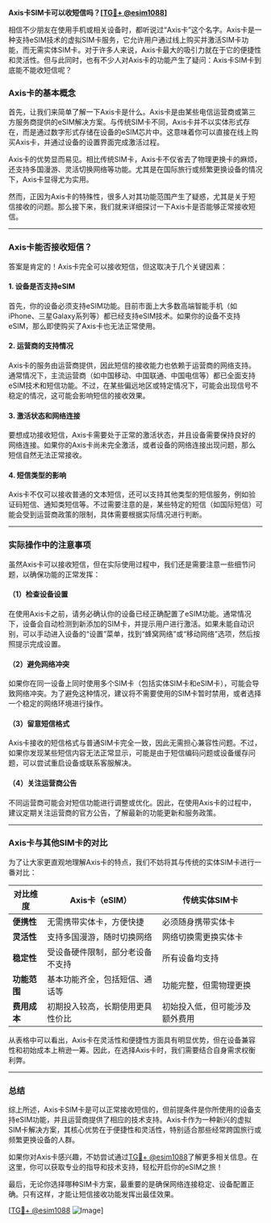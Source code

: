 **Axis卡SIM卡可以收短信吗？[[TG💪+ @esim1088](https://t.me/s/esim1088)]**

相信不少朋友在使用手机或相关设备时，都听说过“Axis卡”这个名字。Axis卡是一种支持eSIM技术的虚拟SIM卡服务，它允许用户通过线上购买并激活SIM卡功能，而无需实体SIM卡。对于许多人来说，Axis卡最大的吸引力就在于它的便捷性和灵活性。但与此同时，也有不少人对Axis卡的功能产生了疑问：Axis卡SIM卡到底能不能收短信呢？

### Axis卡的基本概念

首先，让我们来简单了解一下Axis卡是什么。Axis卡是由某些电信运营商或第三方服务商提供的eSIM解决方案。与传统SIM卡不同，Axis卡并不以实体形式存在，而是通过数字形式存储在设备的eSIM芯片中。这意味着你可以直接在线上购买Axis卡，并通过设备的设置界面完成激活过程。

Axis卡的优势显而易见。相比传统SIM卡，Axis卡不仅省去了物理更换卡的麻烦，还支持多国漫游、灵活切换网络等功能。尤其是在国际旅行或频繁更换设备的情况下，Axis卡显得尤为实用。

然而，正因为Axis卡的特殊性，很多人对其功能范围产生了疑惑，尤其是关于短信接收的问题。那么接下来，我们就来详细探讨一下Axis卡是否能够正常接收短信。

---

### Axis卡能否接收短信？

答案是肯定的！Axis卡完全可以接收短信，但这取决于几个关键因素：

#### 1. **设备是否支持eSIM**
   首先，你的设备必须支持eSIM功能。目前市面上大多数高端智能手机（如iPhone、三星Galaxy系列等）都已经支持eSIM技术。如果你的设备不支持eSIM，那么即使购买了Axis卡也无法正常使用。

#### 2. **运营商的支持情况**
   Axis卡的服务由运营商提供，因此短信的接收能力也依赖于运营商的网络支持。通常情况下，主流运营商（如中国移动、中国联通、中国电信等）都已全面支持eSIM技术和短信功能。不过，在某些偏远地区或特定情况下，可能会出现信号不稳定的情况，这可能会影响短信的接收效果。

#### 3. **激活状态和网络连接**
   要想成功接收短信，Axis卡需要处于正常的激活状态，并且设备需要保持良好的网络连接。如果你的Axis卡尚未完全激活，或者设备的网络连接出现问题，那么短信自然无法正常接收。

#### 4. **短信类型的影响**
   Axis卡不仅可以接收普通的文本短信，还可以支持其他类型的短信服务，例如验证码短信、通知类短信等。不过需要注意的是，某些特定的短信（如国际短信）可能会受到运营商政策的限制，具体需要根据实际情况进行判断。

---

### 实际操作中的注意事项

虽然Axis卡可以接收短信，但在实际使用过程中，我们还是需要注意一些细节问题，以确保功能的正常发挥：

#### （1）检查设备设置
   在使用Axis卡之前，请务必确认你的设备已经正确配置了eSIM功能。通常情况下，设备会自动检测到新添加的SIM卡，并提示用户进行激活。如果未能自动识别，可以手动进入设备的“设置”菜单，找到“蜂窝网络”或“移动网络”选项，然后按照提示完成设置。

#### （2）避免网络冲突
   如果你在同一设备上同时使用多个SIM卡（包括实体SIM卡和eSIM卡），可能会导致网络冲突。为了避免这种情况，建议将不需要使用的SIM卡暂时禁用，或者选择一个稳定的网络环境进行操作。

#### （3）留意短信格式
   Axis卡接收的短信格式与普通SIM卡完全一致，因此无需担心兼容性问题。不过，如果你发现某些短信内容无法正常显示，可能是由于短信编码问题或设备缓存问题，可以尝试重启设备或联系客服解决。

#### （4）关注运营商公告
   不同运营商可能会对短信功能进行调整或优化。因此，在使用Axis卡的过程中，建议定期关注运营商的官方公告，了解最新的功能更新和服务政策。

---

### Axis卡与其他SIM卡的对比

为了让大家更直观地理解Axis卡的特点，我们不妨将其与传统的实体SIM卡进行一番对比：

| 对比维度       | Axis卡（eSIM）                     | 传统实体SIM卡               |
|----------------|------------------------------------|-----------------------------|
| **便携性**     | 无需携带实体卡，方便快捷           | 必须随身携带实体卡          |
| **灵活性**     | 支持多国漫游，随时切换网络         | 网络切换需更换实体卡        |
| **稳定性**     | 受设备硬件限制，部分老设备不支持   | 所有设备均支持              |
| **功能范围**   | 基本功能齐全，包括短信、通话等     | 功能完整，但需物理更换      |
| **费用成本**   | 初期投入较高，长期使用更具性价比   | 初始投入低，但可能涉及额外费用 |

从表格中可以看出，Axis卡在灵活性和便捷性方面具有明显优势，但在设备兼容性和初始成本上稍逊一筹。因此，在选择Axis卡时，我们需要结合自身需求权衡利弊。

---

### 总结

综上所述，Axis卡SIM卡是可以正常接收短信的，但前提条件是你所使用的设备支持eSIM功能，并且运营商提供了相应的技术支持。Axis卡作为一种新兴的虚拟SIM卡解决方案，其核心优势在于便捷性和灵活性，特别适合那些经常跨国旅行或频繁更换设备的人群。

如果你对Axis卡感兴趣，不妨尝试通过[TG💪+ @esim1088](https://t.me/s/esim1088)了解更多相关信息。在这里，你可以获取专业的指导和技术支持，轻松开启你的eSIM之旅！

最后，无论你选择哪种SIM卡方案，最重要的是确保网络连接稳定、设备配置正确。只有这样，才能让短信接收功能发挥出最佳效果。

[[TG💪+ @esim1088](https://t.me/s/esim1088) ![Image](https://i.postimg.cc/4NQfJmqS/Snipaste-2025-05-13-00-14-12.png)]